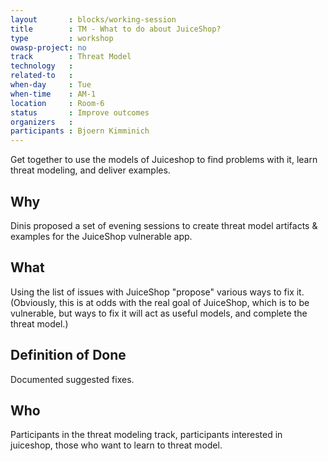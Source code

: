 ```yaml
---
layout       : blocks/working-session
title        : TM - What to do about JuiceShop?
type         : workshop
owasp-project: no
track        : Threat Model
technology   :
related-to   :
when-day     : Tue
when-time    : AM-1
location     : Room-6
status       : Improve outcomes
organizers   :
participants : Bjoern Kimminich
---
```


Get together to use the models of Juiceshop to find problems with it, learn threat modeling, and deliver examples.

## Why

Dinis proposed a set of evening sessions to create threat model artifacts & examples for the JuiceShop vulnerable app.

## What

Using the list of issues with JuiceShop "propose" various ways to fix it.  (Obviously, this is at odds with the real goal of JuiceShop, which is to be vulnerable, but ways to fix it will act as useful models, and complete the threat model.)

## Definition of Done

Documented suggested fixes.
## Who

Participants in the threat modeling track, participants interested in juiceshop, those who want to learn to threat model.

